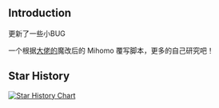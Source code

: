 ## Introduction

更新了一些小BUG

一个根据[大佬的](https://linux.do/t/topic/214118)魔改后的 Mihomo 覆写脚本，更多的自己研究吧！

## Star History

[![Star History Chart](https://api.star-history.com/svg?repos=yangtb2024/Mihomo-Rules&type=Date)](https://star-history.com/#yangtb2024/Mihomo-Rules&Date)
